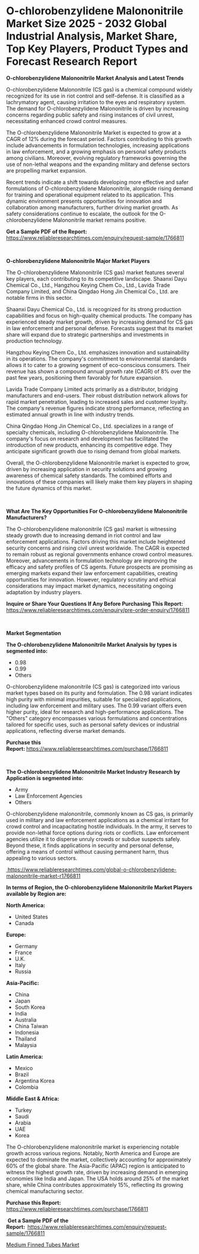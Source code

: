 <p><h1>O-chlorobenzylidene Malononitrile Market Size 2025 - 2032 Global Industrial Analysis, Market Share, Top Key Players, Product Types and Forecast Research Report</h1></p><p><strong>O-chlorobenzylidene Malononitrile Market Analysis and Latest Trends</strong></p>
<p><p>O-chlorobenzylidene Malononitrile (CS gas) is a chemical compound widely recognized for its use in riot control and self-defense. It is classified as a lachrymatory agent, causing irritation to the eyes and respiratory system. The demand for O-chlorobenzylidene Malononitrile is driven by increasing concerns regarding public safety and rising instances of civil unrest, necessitating enhanced crowd control measures.</p><p>The O-chlorobenzylidene Malononitrile Market is expected to grow at a CAGR of 12% during the forecast period. Factors contributing to this growth include advancements in formulation technologies, increasing applications in law enforcement, and a growing emphasis on personal safety products among civilians. Moreover, evolving regulatory frameworks governing the use of non-lethal weapons and the expanding military and defense sectors are propelling market expansion.</p><p>Recent trends indicate a shift towards developing more effective and safer formulations of O-chlorobenzylidene Malononitrile, alongside rising demand for training and operational equipment related to its application. This dynamic environment presents opportunities for innovation and collaboration among manufacturers, further driving market growth. As safety considerations continue to escalate, the outlook for the O-chlorobenzylidene Malononitrile market remains positive.</p></p>
<p><strong>Get a Sample PDF of the Report:&nbsp;</strong> <a href="https://www.reliableresearchtimes.com/enquiry/request-sample/1766811?utm_campaign=2040&utm_medium=2&utm_source=Github&utm_content=ia&utm_term=02022025&utm_id=o-chlorobenzylidene-malononitrile">https://www.reliableresearchtimes.com/enquiry/request-sample/1766811</a></p>
<p>&nbsp;</p>
<p><strong>O-chlorobenzylidene Malononitrile Major Market Players</strong></p>
<p><p>The O-chlorobenzylidene Malononitrile (CS gas) market features several key players, each contributing to its competitive landscape. Shaanxi Dayu Chemical Co., Ltd., Hangzhou Keying Chem Co., Ltd., Lavida Trade Company Limited, and China Qingdao Hong Jin Chemical Co., Ltd. are notable firms in this sector. </p><p>Shaanxi Dayu Chemical Co., Ltd. is recognized for its strong production capabilities and focus on high-quality chemical products. The company has experienced steady market growth, driven by increasing demand for CS gas in law enforcement and personal defense. Forecasts suggest that its market share will expand due to strategic partnerships and investments in production technology.</p><p>Hangzhou Keying Chem Co., Ltd. emphasizes innovation and sustainability in its operations. The company's commitment to environmental standards allows it to cater to a growing segment of eco-conscious consumers. Their revenue has shown a compound annual growth rate (CAGR) of 8% over the past few years, positioning them favorably for future expansion.</p><p>Lavida Trade Company Limited acts primarily as a distributor, bridging manufacturers and end-users. Their robust distribution network allows for rapid market penetration, leading to increased sales and customer loyalty. The company's revenue figures indicate strong performance, reflecting an estimated annual growth in line with industry trends.</p><p>China Qingdao Hong Jin Chemical Co., Ltd. specializes in a range of specialty chemicals, including O-chlorobenzylidene Malononitrile. The company's focus on research and development has facilitated the introduction of new products, enhancing its competitive edge. They anticipate significant growth due to rising demand from global markets.</p><p>Overall, the O-chlorobenzylidene Malononitrile market is expected to grow, driven by increasing application in security solutions and growing awareness of chemical safety standards. The combined efforts and innovations of these companies will likely make them key players in shaping the future dynamics of this market.</p></p>
<p>&nbsp;</p>
<p><strong>What Are The Key Opportunities For O-chlorobenzylidene Malononitrile Manufacturers?</strong></p>
<p><p>The O-chlorobenzylidene malononitrile (CS gas) market is witnessing steady growth due to increasing demand in riot control and law enforcement applications. Factors driving this market include heightened security concerns and rising civil unrest worldwide. The CAGR is expected to remain robust as regional governments enhance crowd control measures. Moreover, advancements in formulation technology are improving the efficacy and safety profiles of CS agents. Future prospects are promising as emerging markets expand their law enforcement capabilities, creating opportunities for innovation. However, regulatory scrutiny and ethical considerations may impact market dynamics, necessitating ongoing adaptation by industry players.</p></p>
<p><strong>Inquire or Share Your Questions If Any Before Purchasing This Report:</strong> <a href="https://www.reliableresearchtimes.com/enquiry/pre-order-enquiry/1766811?utm_campaign=2040&utm_medium=2&utm_source=Github&utm_content=ia&utm_term=02022025&utm_id=o-chlorobenzylidene-malononitrile">https://www.reliableresearchtimes.com/enquiry/pre-order-enquiry/1766811</a></p>
<p>&nbsp;</p>
<p><strong>Market Segmentation</strong></p>
<p><strong>The O-chlorobenzylidene Malononitrile Market Analysis by types is segmented into:</strong></p>
<p><ul><li>0.98</li><li>0.99</li><li>Others</li></ul></p>
<p><p>O-chlorobenzylidene malononitrile (CS gas) is categorized into various market types based on its purity and formulation. The 0.98 variant indicates high purity with minimal impurities, suitable for specialized applications, including law enforcement and military uses. The 0.99 variant offers even higher purity, ideal for research and high-performance applications. The "Others" category encompasses various formulations and concentrations tailored for specific uses, such as personal safety devices or industrial applications, reflecting diverse market demands.</p></p>
<p><strong>Purchase this Report:&nbsp;</strong><a href="https://www.reliableresearchtimes.com/purchase/1766811?utm_campaign=2040&utm_medium=2&utm_source=Github&utm_content=ia&utm_term=02022025&utm_id=o-chlorobenzylidene-malononitrile">https://www.reliableresearchtimes.com/purchase/1766811</a></p>
<p>&nbsp;</p>
<p><strong>The O-chlorobenzylidene Malononitrile Market Industry Research by Application is segmented into:</strong></p>
<p><ul><li>Army</li><li>Law Enforcement Agencies</li><li>Others</li></ul></p>
<p><p>O-chlorobenzylidene malononitrile, commonly known as CS gas, is primarily used in military and law enforcement applications as a chemical irritant for crowd control and incapacitating hostile individuals. In the army, it serves to provide non-lethal force options during riots or conflicts. Law enforcement agencies utilize it to disperse unruly crowds or subdue suspects safely. Beyond these, it finds applications in security and personal defense, offering a means of control without causing permanent harm, thus appealing to various sectors.</p></p>
<p><a href="https://www.reliableresearchtimes.com/global-o-chlorobenzylidene-malononitrile-market-r1766811?utm_campaign=2040&utm_medium=2&utm_source=Github&utm_content=ia&utm_term=02022025&utm_id=o-chlorobenzylidene-malononitrile">&nbsp;https://www.reliableresearchtimes.com/global-o-chlorobenzylidene-malononitrile-market-r1766811</a></p>
<p><strong>In terms of Region, the O-chlorobenzylidene Malononitrile Market Players available by Region are:</strong></p>
<p>
    <p> <strong> North America: </strong>
        <ul>
            <li>United States</li>
            <li>Canada</li>
        </ul>
        </p> 
    <p> <strong> Europe: </strong>
        <ul>
            <li>Germany</li>
            <li>France</li>
            <li>U.K.</li>
            <li>Italy</li>
            <li>Russia</li>
        </ul>
        </p> 
    <p> <strong> Asia-Pacific: </strong>
        <ul>
            <li>China</li>
            <li>Japan</li>
            <li>South Korea</li>
            <li>India</li>
            <li>Australia</li>
            <li>China Taiwan</li>
            <li>Indonesia</li>
            <li>Thailand</li>
            <li>Malaysia</li>
        </ul>
        </p> 
    <p> <strong> Latin America: </strong>
        <ul>
            <li>Mexico</li>
            <li>Brazil</li>
            <li>Argentina Korea</li>
            <li>Colombia</li>
        </ul>
        </p> 
    <p> <strong> Middle East & Africa: </strong>
        <ul>
            <li>Turkey</li>
            <li>Saudi</li>
            <li>Arabia</li>
            <li>UAE</li>
            <li>Korea</li>
        </ul>
    </p>
    </p>
<p><p>The O-chlorobenzylidene malononitrile market is experiencing notable growth across various regions. Notably, North America and Europe are expected to dominate the market, collectively accounting for approximately 60% of the global share. The Asia-Pacific (APAC) region is anticipated to witness the highest growth rate, driven by increasing demand in emerging economies like India and Japan. The USA holds around 25% of the market share, while China contributes approximately 15%, reflecting its growing chemical manufacturing sector.</p></p>
<p><strong>Purchase this Report: </strong><a href="https://www.reliableresearchtimes.com/purchase/1766811?utm_campaign=2040&utm_medium=2&utm_source=Github&utm_content=ia&utm_term=02022025&utm_id=o-chlorobenzylidene-malononitrile">https://www.reliableresearchtimes.com/purchase/1766811</a></p>
<p>&nbsp;<strong>Get a Sample PDF of the Report:&nbsp;&nbsp;</strong><a href="https://www.reliableresearchtimes.com/enquiry/request-sample/1766811?utm_campaign=2040&utm_medium=2&utm_source=Github&utm_content=ia&utm_term=02022025&utm_id=o-chlorobenzylidene-malononitrile">https://www.reliableresearchtimes.com/enquiry/request-sample/1766811</a></p>
<p><strong></strong></p>
<p><p><a href="https://github.com/MonroeBullock54/Market-Research-Report-List-1/blob/main/medium-finned-tubes-market.md?utm_campaign=2040&utm_medium=2&utm_source=Github&utm_content=ia&utm_term=02022025&utm_id=o-chlorobenzylidene-malononitrile">Medium Finned Tubes Market</a></p></p>